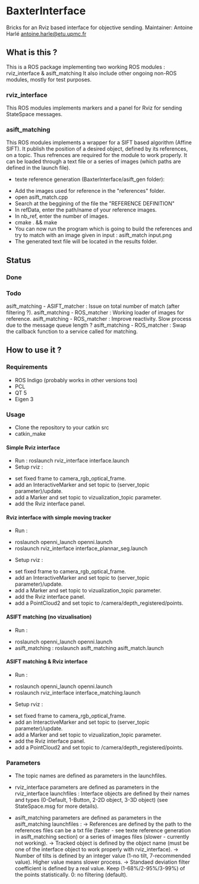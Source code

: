 # BaxterInterface
Bricks for an Rviz based interface for objective sending.
Maintainer: Antoine Harlé antoine.harle@etu.upmc.fr

## What is this ?

This is a ROS package implementing two working ROS modules : rviz_interface & asift_matching
It also include other ongoing non-ROS modules, mostly for test purposes.

### rviz_interface

This ROS modules implements markers and a panel for Rviz for sending StateSpace messages.

### asift_matching

This ROS modules implements a wrapper for a SIFT based algorithm (Affine SIFT). It publish the position of a desired object, defined by its references, on a topic.
Thus refrences are required for the module to work properly. It can be loaded through a text file or a series of images (which paths are defined in the launch file).

* texte reference generation (BaxterInterface/asift_gen folder):
 - Add the images used for reference in the "references" folder.
 - open asift_match.cpp
 - Search at the beggining of the file the "REFERENCE DEFINITION"
 - In refData, enter the path/name of your reference images.
 - In nb_ref, enter the number of images.
 - cmake . && make
 - You can now run the program which is going to build the references and try to match with an image given in input : asift_match input.png
 - The generated text file will be located in the results folder.

## Status 
### Done

### Todo
asift_matching - ASIFT_matcher : Issue on total number of match (after filtering ?).
asift_matching - ROS_matcher : Working loader of images for reference.
asift_matching - ROS_matcher : Improve reactivity. Slow process due to the message queue length ?
asift_matching - ROS_matcher : Swap the callback function to a service called for matching.

## How to use it ?

### Requirements

* ROS Indigo (probably works in other versions too)
 * PCL
 * QT 5
* Eigen 3

### Usage

* Clone the repository to your catkin src
* catkin_make

#### Simple Rviz interface
* Run : roslaunch rviz_interface interface.launch
* Setup rviz :
 - set fixed frame to camera_rgb_optical_frame.
 - add an InteractiveMarker and set topic to (server_topic parameter)/update.
 - add a Marker and set topic to vizualization_topic parameter.
 - add the Rviz interface panel.

#### Rviz interface with simple moving tracker
* Run :
 - roslaunch openni_launch openni.launch 
 - roslaunch rviz_interface interface_plannar_seg.launch
* Setup rviz :
 - set fixed frame to camera_rgb_optical_frame.
 - add an InteractiveMarker and set topic to (server_topic parameter)/update.
 - add a Marker and set topic to vizualization_topic parameter.
 - add the Rviz interface panel.
 - add a PointCloud2 and set topic to /camera/depth_registered/points.

#### ASIFT matching (no vizualisation)

* Run :
 - roslaunch openni_launch openni.launch 
 - asift_matching : roslaunch asift_matching asift_match.launch

#### ASIFT matching & Rviz interface
* Run :
 - roslaunch openni_launch openni.launch 
 - roslaunch rviz_interface interface_matching.launch
* Setup rviz :
 - set fixed frame to camera_rgb_optical_frame.
 - add an InteractiveMarker and set topic to (server_topic parameter)/update.
 - add a Marker and set topic to vizualization_topic parameter.
 - add the Rviz interface panel.
 - add a PointCloud2 and set topic to /camera/depth_registered/points.

### Parameters

* The topic names are defined as parameters in the launchfiles.

* rviz_interface parameters are defined as parameters in the rviz_interface launchfiles : Interface objects are defined by their names and types (0-Default, 1-Button, 2-2D object, 3-3D object) (see StateSpace.msg for more details).

* asift_matching parameters are defined as parameters in the asift_matching launchfiles : 
-> References are defined by the path to the references files can be a txt file (faster - see texte reference generation in asift_matching section) or a series of images files (slower - currently not working).
-> Tracked object is defined by the object name (must be one of the interface object to work properly with rviz_interface).
-> Number of tilts is defined by an integer value (1-no tilt, 7-recommended value). Higher value means slower process.
-> Standaed deviation filter coefficient is defined by a real value. Keep (1-68%/2-95%/3-99%) of the points statistically. 0: no filtering (default).
